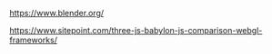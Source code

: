 https://www.blender.org/

https://www.sitepoint.com/three-js-babylon-js-comparison-webgl-frameworks/
